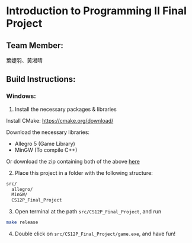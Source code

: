 # Introduction to Programming II Final Project

## Team Member:

葉婕羽、黃湘晴

## Build Instructions:

### Windows:

1. Install the necessary packages & libraries

Install CMake: https://cmake.org/download/

Download the necessary libraries: 
- Allegro 5 (Game Library)
- MinGW (To compile C++)

Or download the zip containing both of the above [here](https://drive.google.com/file/d/1lQIRbDYMjQ8EayEsQFEwzRT6aofjiVrz/view?usp=sharing)

2. Place this project in a folder with the following structure:

```css
src/
  allegro/
  MinGW/
  CS12P_Final_Project
```

3. Open terminal at the path `src/CS12P_Final_Project`, and run 

```bash
make release
```

4. Double click on `src/CS12P_Final_Project/game.exe`, and have fun!

